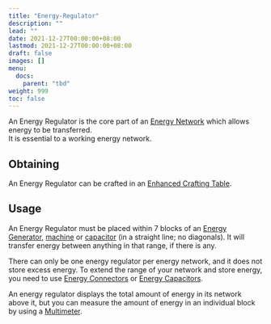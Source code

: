 ```yaml
---
title: "Energy-Regulator"
description: ""
lead: ""
date: 2021-12-27T00:00:00+08:00
lastmod: 2021-12-27T00:00:00+08:00
draft: false
images: []
menu: 
  docs:
    parent: "tbd"
weight: 999
toc: false
---
```


An Energy Regulator is the core part of an [Energy Network](/docs/slimefun/electric-machines) which allows energy to be transferred.  
It is essential to a working energy network.

## Obtaining

An Energy Regulator can be crafted in an [Enhanced Crafting Table](/docs/slimefun/enhanced-crafting-table).

## Usage

An Energy Regulator must be placed within 7 blocks of an [Energy Generator](/docs/slimefun/electric-machines#energy-generation), [machine](/docs/slimefun/electric-machines#machines) or [capacitor](/docs/slimefun/energy-capacitors) (in a straight line; no diagonals). It will transfer energy between anything in that range, if there is any.

There can only be one energy regulator per energy network, and it does not store excess energy. To extend the range of your network and store energy, you need to use [Energy Connectors](/docs/slimefun/energy-capacitors) or [Energy Capacitors](/docs/slimefun/energy-connector).

An energy regulator displays the total amount of energy in its network above it, but you can measure the amount of energy in an individual block by using a [Multimeter](/docs/slimefun/technical-gadgets#multimeter).
